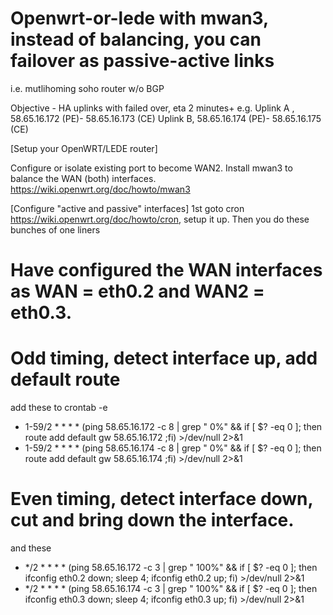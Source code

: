 # Openwrt-or-lede with mwan3, instead of balancing, you can failover as passive-active links
i.e.  mutlihoming soho router w/o BGP

Objective - HA uplinks with failed over, eta 2 minutes+
e.g. Uplink A , 58.65.16.172 (PE)- 58.65.16.173 (CE)
     Uplink B,  58.65.16.174 (PE)- 58.65.16.175 (CE)
     

[Setup your OpenWRT/LEDE router]

Configure or isolate existing port to become WAN2.
Install mwan3 to balance the WAN (both) interfaces.
https://wiki.openwrt.org/doc/howto/mwan3

[Configure "active and passive" interfaces]
1st goto cron https://wiki.openwrt.org/doc/howto/cron, setup it up.
Then you do these bunches of one liners

# Have configured the WAN interfaces as WAN = eth0.2 and WAN2 = eth0.3. 
# Odd timing, detect interface up, add default route

 add these to crontab -e
- 1-59/2 * * * * (ping 58.65.16.172 -c 8 | grep " 0%" && if [ $? -eq 0 ]; then route add default gw 58.65.16.172 ;fi) >/dev/null 2>&1
- 1-59/2 * * * * (ping 58.65.16.174 -c 8 | grep " 0%" && if [ $? -eq 0 ]; then route add default gw 58.65.16.174 ;fi) >/dev/null 2>&1

# Even timing, detect interface down, cut and bring down the interface.
 and these
- */2 * * * * (ping 58.65.16.172 -c 3 | grep " 100%" && if [ $? -eq 0 ]; then ifconfig eth0.2 down; sleep 4; ifconfig eth0.2 up; fi) >/dev/null 2>&1
- */2 * * * * (ping 58.65.16.174 -c 3 | grep " 100%" && if [ $? -eq 0 ]; then ifconfig eth0.3 down; sleep 4; ifconfig eth0.3 up; fi) >/dev/null 2>&1



